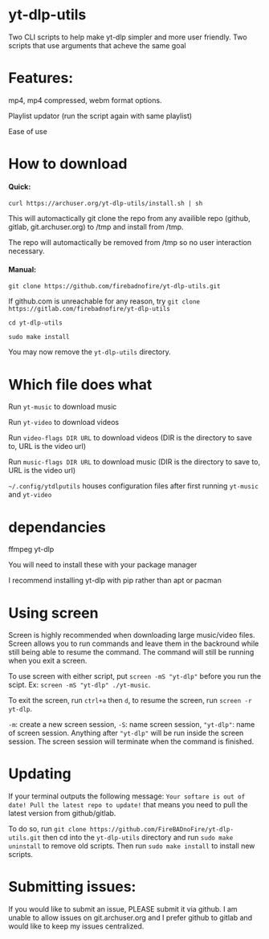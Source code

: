 # yt-dlp-utils
Two CLI scripts to help make yt-dlp simpler and more user friendly.
Two scripts that use arguments that acheve the same goal

# Features:
 mp4, mp4 compressed, webm format options. 

Playlist updator (run the script again with same playlist)

Ease of use

# How to download

#### Quick:

`curl https://archuser.org/yt-dlp-utils/install.sh | sh`

This will automactically git clone the repo from any availible repo (github, gitlab, git.archuser.org) to /tmp and install from /tmp.

The repo will automactically be removed from /tmp so no user interaction necessary.

#### Manual:
`git clone https://github.com/firebadnofire/yt-dlp-utils.git`

If github.com is unreachable for any reason, try `git clone https://gitlab.com/firebadnofire/yt-dlp-utils`

`cd yt-dlp-utils`

`sudo make install`

You may now remove the `yt-dlp-utils` directory.
# Which file does what
Run `yt-music` to download music

Run `yt-video` to download videos

Run `video-flags DIR URL` to download videos (DIR is the directory to save to, URL is the video url)

Run `music-flags DIR URL` to download music (DIR is the directory to save to, URL is the video url)

`~/.config/ytdlputils` houses configuration files after first running `yt-music` and `yt-video`

# dependancies
ffmpeg yt-dlp

You will need to install these with your package manager

I recommend installing yt-dlp with pip rather than apt or pacman

# Using screen
Screen is highly recommended when downloading large music/video files. Screen allows you to run commands and leave them in the backround while still being able to resume the command. The command will still be running when you exit a screen.

To use screen with either script, put `screen -mS "yt-dlp"` before you run the scipt. Ex: `screen -mS "yt-dlp" ./yt-music`. 

To exit the screen, run `ctrl+a` then `d`, to resume the screen, run `screen -r yt-dlp`.

`-m`: create a new screen session, `-S`: name screen session, `"yt-dlp"`: name of screen session. Anything after `"yt-dlp"` will be run inside the screen session. The screen session will terminate when the command is finished.

# Updating
If your terminal outputs the following message:
`Your softare is out of date! Pull the latest repo to update!`
that means you need to pull the latest version from github/gitlab.

To do so, run `git clone https://github.com/FireBADnoFire/yt-dlp-utils.git` then cd into the `yt-dlp-utils` directory and run `sudo make uninstall` to remove old scripts. Then run `sudo make install` to install new scripts.

# Submitting issues:
If you would like to submit an issue, PLEASE submit it via github. I am unable to allow issues on git.archuser.org and I prefer github to gitlab and would like to keep my issues centralized. 
